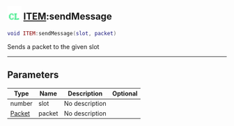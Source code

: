 ## <img src="../../.gitbook/assets/client.png" width="32" height="32" /> [ITEM](../item/README.md):sendMessage

```lua
void ITEM:sendMessage(slot, packet)
```

Sends a packet to the given slot

-----------------
## Parameters

| Type   | Name | Description | Optional |
| ------ | ---- | ----------- | -------: |
| number | slot | No description |  |
| [Packet](../packet/README.md) | packet | No description |  |

